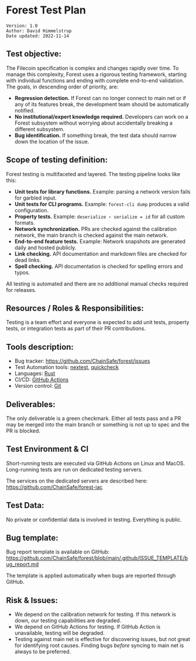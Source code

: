 # Forest Test Plan

    Version: 1.0
    Author: David Himmelstrup
    Date updated: 2022-11-14

## Test objective:

The Filecoin specification is complex and changes rapidly over time. To manage this complexity, Forest uses a rigorous testing framework, starting with individual functions and ending with complete end-to-end validation. The goals, in descending order of priority, are:

- **Regression detection.** If Forest can no longer connect to main net or if any of its features break, the development team should be automatically notified.
- **No institutional/expert knowledge required.** Developers can work on a Forest subsystem without worrying about accidentally breaking a different subsystem.
- **Bug identification.** If something break, the test data should narrow down the location of the issue.


## Scope of testing definition:

Forest testing is multifaceted and layered. The testing pipeline looks like this:

- **Unit tests for library functions.** Example: parsing a network version fails for garbled input.
- **Unit tests for CLI programs.** Example: `forest-cli dump` produces a valid configuration.
- **Property tests.** Example: `deserialize ∘ serialize = id` for all custom formats.
- **Network synchronization.** PRs are checked against the calibration network, the main branch is checked against the main network.
- **End-to-end feature tests.** Example: Network snapshots are generated daily and hosted publicly.
- **Link checking.** API documentation and markdown files are checked for dead links.
- **Spell checking.** API documentation is checked for spelling errors and typos.

All testing is automated and there are no additional manual checks required for releases.

## Resources / Roles & Responsibilities:

Testing is a team effort and everyone is expected to add unit tests, property tests, or integration tests as part of their PR contributions.

## Tools description:

- Bug tracker: https://github.com/ChainSafe/forest/issues
- Test Automation tools: [nextest](https://nexte.st/), [quickcheck](https://docs.rs/quickcheck/latest/quickcheck/)
- Languages: [Rust](https://www.rust-lang.org/)
- CI/CD: [GitHub Actions](https://github.com/ChainSafe/forest/actions)
- Version control: [Git](https://git-scm.com/)

## Deliverables:

The only deliverable is a green checkmark. Either all tests pass and a PR may be merged into the main branch or something is not up to spec and the PR is blocked.

## Test Environment & CI

Short-running tests are executed via GitHub Actions on Linux and MacOS. Long-running tests are run on dedicated testing servers.

The services on the dedicated servers are described here: https://github.com/ChainSafe/forest-iac

## Test Data:

No private or confidential data is involved in testing. Everything is public.

## Bug template:

Bug report template is available on GitHub: https://github.com/ChainSafe/forest/blob/main/.github/ISSUE_TEMPLATE/bug_report.md

The template is applied automatically when bugs are reported through GitHub.

## Risk & Issues:

- We depend on the calibration network for testing. If this network is down, our testing capabilities are degraded.
- We depend on GitHub Actions for testing. If GitHub Action is unavailable, testing will be degraded.
- Testing against main net is effective for discovering issues, but not great for identifying root causes. Finding bugs *before* syncing to main net is always to be preferred.
